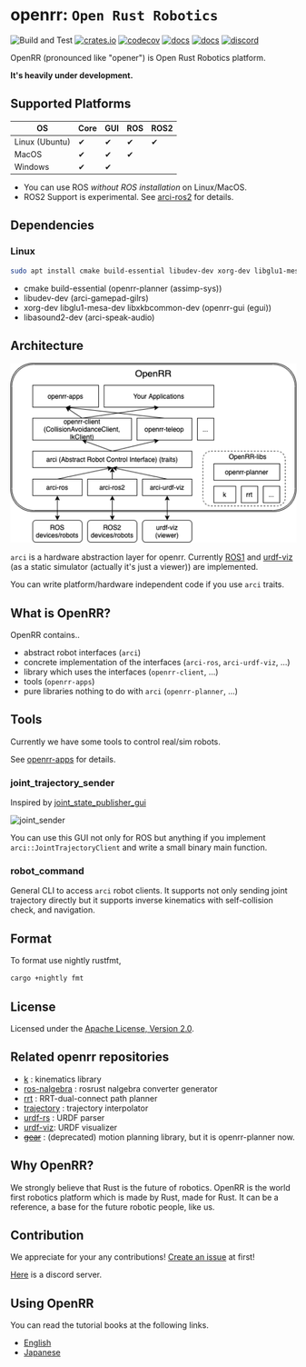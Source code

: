 # openrr: `Open Rust Robotics`

![Build and Test](https://github.com/openrr/openrr/workflows/Build%20and%20Test/badge.svg) [![crates.io](https://img.shields.io/crates/v/openrr.svg)](https://crates.io/crates/openrr) [![codecov](https://codecov.io/gh/openrr/openrr/branch/main/graph/badge.svg?token=28GTOOT4RY)](https://codecov.io/gh/openrr/openrr) [![docs](https://docs.rs/openrr/badge.svg)](https://docs.rs/openrr) [![docs](https://img.shields.io/badge/docs-main-blue)](https://openrr.github.io/openrr/openrr) [![discord](https://dcbadge.vercel.app/api/server/8DAFFKc88B?style=flat)](https://discord.gg/8DAFFKc88B)

OpenRR (pronounced like "opener") is Open Rust Robotics platform.

**It's heavily under development.**

## Supported Platforms

|OS|Core|GUI|ROS|ROS2|
|--|----|---|---|---|
|Linux (Ubuntu)|✔|✔|✔|✔|
|MacOS         |✔|✔|✔|  |
|Windows       |✔|✔|  |  |

* You can use ROS *without ROS installation* on Linux/MacOS.
* ROS2 Support is experimental. See [arci-ros2](https://github.com/openrr/openrr/tree/main/arci-ros2) for details.

## Dependencies

### Linux

```bash
sudo apt install cmake build-essential libudev-dev xorg-dev libglu1-mesa-dev libasound2-dev libxkbcommon-dev
```

* cmake build-essential (openrr-planner (assimp-sys))
* libudev-dev (arci-gamepad-gilrs)
* xorg-dev libglu1-mesa-dev libxkbcommon-dev (openrr-gui (egui))
* libasound2-dev (arci-speak-audio)

## Architecture

![architecture](https://raw.githubusercontent.com/openrr/openrr/main/img/architecture.png)

`arci` is a hardware abstraction layer for openrr.
Currently [ROS1](https://ros.org) and [urdf-viz](https://github.com/openrr/urdf-viz) (as a static simulator (actually it's just a viewer)) are implemented.

You can write platform/hardware independent code if you use `arci` traits.

## What is OpenRR?

OpenRR contains..

* abstract robot interfaces (`arci`)
* concrete implementation of the interfaces (`arci-ros`, `arci-urdf-viz`, ...)
* library which uses the interfaces (`openrr-client`, ...)
* tools (`openrr-apps`)
* pure libraries nothing to do with `arci` (`openrr-planner`, ...)

## Tools

Currently we have some tools to control real/sim robots.

See [openrr-apps](https://github.com/openrr/openrr/tree/main/openrr-apps) for details.

### joint_trajectory_sender

Inspired by [joint_state_publisher_gui](http://wiki.ros.org/joint_state_publisher)

<img width="400" alt="joint_sender" src="https://user-images.githubusercontent.com/43724913/106704866-27600680-6630-11eb-91ee-5eb29515fe46.png">

You can use this GUI not only for ROS but anything if you implement `arci::JointTrajectoryClient` and write a small binary main function.

### robot_command

General CLI to access `arci` robot clients. It supports not only sending joint trajectory directly but it supports inverse kinematics with self-collision check, and navigation.

## Format

To format use nightly rustfmt,

```bash
cargo +nightly fmt
```

## License

Licensed under the [Apache License, Version 2.0](https://github.com/openrr/openrr/blob/main/LICENSE).

## Related openrr repositories

* [k](https://github.com/OpenRR/k) : kinematics library
* [ros-nalgebra](https://github.com/OpenRR/ros-nalgebra) : rosrust nalgebra converter generator
* [rrt](https://github.com/OpenRR/rrt) : RRT-dual-connect path planner
* [trajectory](https://github.com/OpenRR/trajectory) : trajectory interpolator
* [urdf-rs](https://github.com/OpenRR/urdf-rs) : URDF parser
* [urdf-viz](https://github.com/OpenRR/urdf-viz): URDF visualizer
* ~~[gear](https://github.com/OpenRR/gear)~~ : (deprecated) motion planning library, but it is openrr-planner now.

## Why OpenRR?

We strongly believe that Rust is the future of robotics.
OpenRR is the world first robotics platform which is made by Rust, made for Rust.
It can be a reference, a base for the future robotic people, like us.

## Contribution

We appreciate for your any contributions!
[Create an issue](https://github.com/openrr/openrr/issues/new) at first!

[Here](https://discord.gg/8DAFFKc88B) is a discord server.

## Using OpenRR

You can read the tutorial books at the following links.

- [English](https://openrr.github.io/openrr-tutorial/en)
- [Japanese](https://openrr.github.io/openrr-tutorial/ja)
